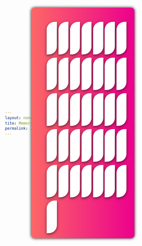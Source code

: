 ```yaml
---
layout: none
tite: Memory Game Simulation
permalink: /memorygame/
---
```


<style>
    * {
        margin: 0;
        padding: 0;
        box-sizing: border-box;
    }

    body{
        display: flex;
        align-items: center;
        justify-content: center;
        min-height: 100vh;
    }

    .card .back-view img{
        max-width: 60px;
    }

    .container{
        height: 720px;
        width: 720px;
        background: linear-gradient(to right, #fc6767, #ec008c);
        border-radius: 10px;
        padding: 25px;
        box-shadow: 0 0 10px;
    }

    .cards,
    .card,
    .view{
        display: flex;
        align-items: center;
        justify-content: center;
    }

    .cards{
        height: 100%;
        width: 100%;
        flex-wrap: wrap;
        justify-content: space-between;
    }

    .cards .card{
        height: calc(100% / 6 - 10px);
        width: calc(100% / 6 - 10px);
        position: relative;
        perspective: 800px;
        transform-style: preserve-3d;
    }

    .cards .card .view {
        width: 100%;
        height: 100%;
        background-color: #fff;
        border-radius: 25px 0;
        box-shadow: 0 3px 10px rgba(0, 0, 0, 0.616);
        position: absolute;
        transition: transform .25s linear;
        backface-visibility: hidden;
        pointer-events: none;
        user-select: none;
    }

    .cards .back-view{
        /* display: none;*/
        transform: rotateY(-180deg);
    }
    .card.flip .back-view{
        transform: rotateY(0);
    }
    .card.flip .front-view{
        transform: rotateY(180deg);
    }

    .card.vibration{
        animation: vibration 0.38s ease-in-out; 
    }

    @keyframes vibration {
        0%,
        100%{
            transform: translateX(0);
        }
        20%{
            transform: translateX(-13px);
        }
        40%{
            transform: translateX(13px);
        }
        60%{
            transform: translateX(-8px);
        }
        80%{
            transform: translateX(8px);
        }
    }
</style>


<html>
<!DOCTYPE html>
<html lang="en" dir="ltr">
    <head>
        <meta charset="utf-8">
        <title>Memory Game</title>
        <meta http-equiv="X-UA-Compatible" content="IE=edge">
        <link rel="stylesheet" href="memory_game.css">
        <meta name="viewport" content="width=device-width, initial-scale=1.0">
    </head>
    <body>
        <div class="container">
            <ul class="cards">
                <li class="card">
                    <div class="view front-view"></div>
                    <div class="view back-view">
                        <img src="images/memory/777.png" alt="card-image">
                    </div>
                </li>
                <li class="card">
                    <div class="view front-view"></div>
                    <div class="view back-view">
                        <img src="images/memory/cards.png" alt="card-image">
                    </div>
                </li>
                <li class="card">
                    <div class="view front-view"></div>
                    <div class="view back-view">
                        <img src="images/memory/chance.png" alt="card-image">
                    </div>
                </li>
                <li class="card">
                    <div class="view front-view"></div>
                    <div class="view back-view">
                        <img src="images/memory/cherry.png" alt="card-image">
                    </div>
                </li>
                <li class="card">
                    <div class="view front-view"></div>
                    <div class="view back-view">
                        <img src="images/memory/coins.png" alt="card-image">
                    </div>
                </li>
                <li class="card">
                    <div class="view front-view"></div>
                    <div class="view back-view">
                        <img src="images/memory/darts.png" alt="card-image">
                    </div>
                </li>
                <li class="card">
                    <div class="view front-view"></div>
                    <div class="view back-view">
                        <img src="images/memory/dealer.png" alt="card-image">
                    </div>
                </li>
                <li class="card">
                    <div class="view front-view"></div>
                    <div class="view back-view">
                        <img src="images/memory/diamond.png" alt="card-image">
                    </div>
                </li>
                <li class="card">
                    <div class="view front-view"></div>
                    <div class="view back-view">
                        <img src="images/memory/dice.png" alt="card-image">
                    </div>
                </li>
                <li class="card">
                    <div class="view front-view"></div>
                    <div class="view back-view">
                        <img src="images/memory/goldcard.png" alt="card-image">
                    </div>
                </li>
                <li class="card">
                    <div class="view front-view"></div>
                    <div class="view back-view">
                        <img src="images/memory/heart.png" alt="card-image">
                    </div>
                </li>
                <li class="card">
                    <div class="view front-view"></div>
                    <div class="view back-view">
                        <img src="images/memory/jackpot.png" alt="card-image">
                    </div>
                </li>
                <li class="card">
                    <div class="view front-view"></div>
                    <div class="view back-view">
                        <img src="images/memory/lemon.png" alt="card-image">
                    </div>
                </li>
                <li class="card">
                    <div class="view front-view"></div>
                    <div class="view back-view">
                        <img src="images/memory/luck.png" alt="card-image">
                    </div>
                </li>
                <li class="card">
                    <div class="view front-view"></div>
                    <div class="view back-view">
                        <img src="images/memory/poker.png" alt="card-image">
                    </div>
                </li>
                <li class="card">
                    <div class="view front-view"></div>
                    <div class="view back-view">
                        <img src="images/memory/slot.png" alt="card-image">
                    </div>
                </li>
                <li class="card">
                    <div class="view front-view"></div>
                    <div class="view back-view">
                        <img src="images/memory/spades.png" alt="card-image">
                    </div>
                </li>
                <li class="card">
                    <div class="view front-view"></div>
                    <div class="view back-view">
                        <img src="images/memory/wheel.png" alt="card-image">
                    </div>
                </li>
                <li class="card">
                    <div class="view front-view"></div>
                    <div class="view back-view">
                        <img src="images/memory/777.png" alt="card-image">
                    </div>
                </li>
                <li class="card">
                    <div class="view front-view"></div>
                    <div class="view back-view">
                        <img src="images/memory/cards.png" alt="card-image">
                    </div>
                </li>
                <li class="card">
                    <div class="view front-view"></div>
                    <div class="view back-view">
                        <img src="images/memory/chance.png" alt="card-image">
                    </div>
                </li>
                <li class="card">
                    <div class="view front-view"></div>
                    <div class="view back-view">
                        <img src="images/memory/cherry.png" alt="card-image">
                    </div>
                </li>
                <li class="card">
                    <div class="view front-view"></div>
                    <div class="view back-view">
                        <img src="images/memory/coins.png" alt="card-image">
                    </div>
                </li>
                <li class="card">
                    <div class="view front-view"></div>
                    <div class="view back-view">
                        <img src="images/memory/darts.png" alt="card-image">
                    </div>
                </li>
                <li class="card">
                    <div class="view front-view"></div>
                    <div class="view back-view">
                        <img src="images/memory/dealer.png" alt="card-image">
                    </div>
                </li>
                <li class="card">
                    <div class="view front-view"></div>
                    <div class="view back-view">
                        <img src="images/memory/diamond.png" alt="card-image">
                    </div>
                </li>
                <li class="card">
                    <div class="view front-view"></div>
                    <div class="view back-view">
                        <img src="images/memory/dice.png" alt="card-image">
                    </div>
                </li>
                <li class="card">
                    <div class="view front-view"></div>
                    <div class="view back-view">
                        <img src="images/memory/goldcard.png" alt="card-image">
                    </div>
                </li>
                <li class="card">
                    <div class="view front-view"></div>
                    <div class="view back-view">
                        <img src="images/memory/heart.png" alt="card-image">
                    </div>
                </li>
                <li class="card">
                    <div class="view front-view"></div>
                    <div class="view back-view">
                        <img src="images/memory/jackpot.png" alt="card-image">
                    </div>
                </li>
                <li class="card">
                    <div class="view front-view"></div>
                    <div class="view back-view">
                        <img src="images/memory/lemon.png" alt="card-image">
                    </div>
                </li>
                <li class="card">
                    <div class="view front-view"></div>
                    <div class="view back-view">
                        <img src="images/memory/luck.png" alt="card-image">
                    </div>
                </li>
                <li class="card">
                    <div class="view front-view"></div>
                    <div class="view back-view">
                        <img src="images/memory/poker.png" alt="card-image">
                    </div>
                </li>
                <li class="card">
                    <div class="view front-view"></div>
                    <div class="view back-view">
                        <img src="images/memory/slot.png" alt="card-image">
                    </div>
                </li>
                <li class="card">
                    <div class="view front-view"></div>
                    <div class="view back-view">
                        <img src="images/memory/spades.png" alt="card-image">
                    </div>
                </li>
                <li class="card">
                    <div class="view front-view"></div>
                    <div class="view back-view">
                        <img src="images/memory/wheel.png" alt="card-image">
                    </div>
                </li>
        <script src="memory_game.js"></script>
    </body>
</html>
</html>

<script>
    const cards = document.querySelectorAll('.card');
    let cardOne, cardTwo;
    let dis_Deck = false;
    let matchedCard = 0;

    function flipCard(e){
        let clickedCard = e.target;
        
        if(clickedCard !== cardOne && !dis_Deck) {
            clickedCard.classList.add('flip');
            
            if(!cardOne) {
                return cardOne = clickedCard;
            }

            cardTwo = clickedCard;
            dis_Deck = true;

            let cardOneImg = cardOne.querySelector('img').src,
            cardTwoImg = cardTwo.querySelector('img').src;
            matchCards(cardOneImg, cardTwoImg);
        }
    }

    function matchCards(img1, img2){
        if(img1 == img2){ 
            
            matchedCard++;
            if(matchedCard == 40){
                setTimeout(() => {
                    return shuffCard();
                }, 1200);
            }
            
            cardOne.removeEventListener('click', flipCard);
            cardTwo.removeEventListener('click', flipCard);
            cardOne = cardTwo = '';
            return dis_Deck = false;
        }
        else{
            setTimeout(() => {
                cardOne.classList.add('vibration');
                cardTwo.classList.add('vibration');
            }, 400);
            setTimeout(() => {
                cardOne.classList.remove('vibration', 'flip');
                cardTwo.classList.remove('vibration', 'flip');
                cardOne = cardTwo = '';
                dis_Deck = false;
            }, 1200);
        }
    }

    function shuffCard(){
        matchedCard = 0;
        cardOne = cardTwo = '';

        let array = [1, 2, 3, 4, 5, 6, 7, 8, 9 , 10, 11, 12, 13, 14, 15, 16, 17, 18, 1, 2, 3, 4, 5, 6, 7, 8, 9 , 10, 11, 12, 13, 14, 15, 16, 17, 18]
        array.sort(() => Math.random() > 0.5 ? 1 : -1);

        cards.forEach((card) => {
            card.classList.remove('flip');
            card.addEventListener('click', flipCard);
        
        });
    }
    shuffCard();


    cards.forEach(card => {
        card.addEventListener('click', flipCard)

    // card.classList.add('flip')
    });
</script>